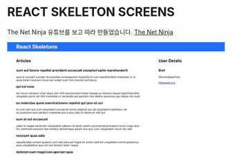 # REACT SKELETON SCREENS

The Net Ninja 유튜브를 보고 따라 만들었습니다.
[The Net Ninja](https://youtu.be/UHXTtnhSsss)

![](display.gif)
